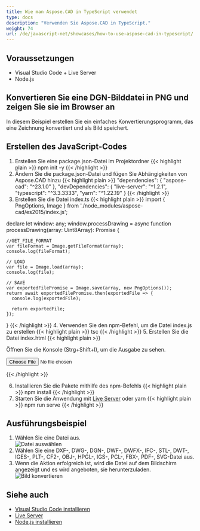 ```yaml
---
title: Wie man Aspose.CAD in TypeScript verwendet
type: docs
description: "Verwenden Sie Aspose.CAD in TypeScript."
weight: 74
url: /de/javascript-net/showcases/how-to-use-aspose-cad-in-typescript/
---
```



## Voraussetzungen
- Visual Studio Code + Live Server
- Node.js

## Konvertieren Sie eine DGN-Bilddatei in PNG und zeigen Sie sie im Browser an

In diesem Beispiel erstellen Sie ein einfaches Konvertierungsprogramm, das eine Zeichnung konvertiert und als Bild speichert.

## Erstellen des JavaScript-Codes

1. Erstellen Sie eine package.json-Datei im Projektordner
{{< highlight plain >}}
npm init -y
{{< /highlight >}}
2. Ändern Sie die package.json-Datei und fügen Sie Abhängigkeiten von Aspose.CAD hinzu
{{< highlight plain >}}
"dependencies": {
    "aspose-cad": "^23.1.0"
  },
 "devDependencies": {
    "live-server": "^1.2.1",
    "typescript": "^3.3.3333",
    "yarn": "^1.22.19"
  }
{{< /highlight >}}
3. Erstellen Sie die Datei index.ts
{{< highlight plain >}}
import { PngOptions, Image } from './node_modules/aspose-cad/es2015/index.js';

declare let window: any;
window.processDrawing = async function processDrawing(array: Uint8Array): Promise<any> {

    //GET_FILE_FORMAT
    var fileFormat = Image.getFileFormat(array);
    console.log(fileFormat);
    
    // LOAD
    var file = Image.load(array);
    console.log(file);
    
    // SAVE
    var exportedFilePromise = Image.save(array, new PngOptions());
    return await exportedFilePromise.then(exportedFile => {
      console.log(exportedFile);
      
      return exportedFile;
    });
}
{{< /highlight >}}
4. Verwenden Sie den npm-Befehl, um die Datei index.js zu erstellen
{{< highlight plain >}}
tsc
{{< /highlight >}}
5. Erstellen Sie die Datei index.html
{{< highlight plain >}}
<!DOCTYPE html>
Öffnen Sie die Konsole (Strg+Shift+I), um die Ausgabe zu sehen.

<script src="./node_modules/aspose-cad/dotnet.js"></script>
<script type="module" src="./node_modules/aspose-cad/es2015/index-js.js"></script>

<body>
	<input id="file" type="file">
	<img id="image" />
</body>

<script>
window.onload = async function () {
	document.querySelector('input').addEventListener('change', function() {
      var reader = new FileReader();
      reader.onload = function() {
      
          var arrayBuffer = this.result;
          var array = new Uint8Array(arrayBuffer);
          
		  //GET_FILE_FORMAT
		  fileFormat = Aspose.CAD.Image.getFileFormat(array);
          console.log(fileFormat);
		  
		  // LOAD
		  file = Aspose.CAD.Image.load(array);
          console.log(file);
		  
		  // SAVE
		  exportedFilePromise = Aspose.CAD.Image.save(array, new Aspose.CAD.PngOptions());
		  exportedFilePromise.then(exportedFile => {
			console.log(exportedFile);
			
			var urlCreator = window.URL || window.webkitURL;
			var blob = new Blob([exportedFile], { type: 'application/octet-stream' });
            var imageUrl = urlCreator.createObjectURL(blob);
            document.querySelector("#image").src = imageUrl;
		  });
      }
	  
      reader.readAsArrayBuffer(this.files[0]);
    }, 
	false);
};
</script>
{{< /highlight >}}

6. Installieren Sie die Pakete mithilfe des npm-Befehls
{{< highlight plain >}}
npm install
{{< /highlight >}}
7. Starten Sie die Anwendung mit [Live Server](https://marketplace.visualstudio.com/items?itemName=ritwickdey.LiveServer/) oder yarn
{{< highlight plain >}}
npm run serve
{{< /highlight >}}

## Ausführungsbeispiel

1. Wählen Sie eine Datei aus.<br>
![Datei auswählen](/_assets/javascript-net/typescript/choose-file.png)<br>
2. Wählen Sie eine DXF-, DWG-, DGN-, DWF-, DWFX-, IFC-, STL-, DWT-, IGES-, PLT-, CF2-, OBJ-, HPGL-, IGS-, PCL-, FBX-, PDF-, SVG-Datei aus.
3. Wenn die Aktion erfolgreich ist, wird die Datei auf dem Bildschirm angezeigt und es wird angeboten, sie herunterzuladen.<br>
![Bild konvertieren](/_assets/javascript-net/typescript/convert-image.png)<br>

## Siehe auch

- [Visual Studio Code installieren](https://code.visualstudio.com/)
- [Live Server](https://marketplace.visualstudio.com/items?itemName=ritwickdey.LiveServer/)
- [Node.js installieren](https://nodejs.org/en/)
